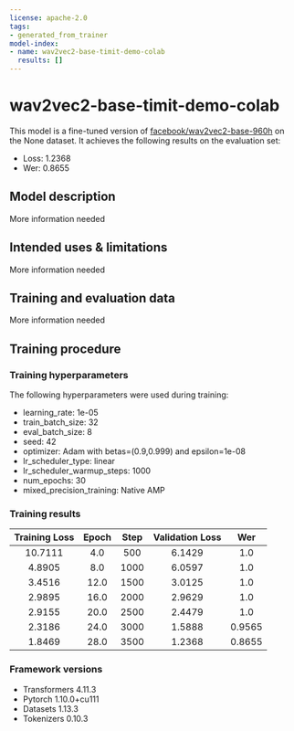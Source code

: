 ```yaml
---
license: apache-2.0
tags:
- generated_from_trainer
model-index:
- name: wav2vec2-base-timit-demo-colab
  results: []
---
```


<!-- This model card has been generated automatically according to the information the Trainer had access to. You
should probably proofread and complete it, then remove this comment. -->

# wav2vec2-base-timit-demo-colab

This model is a fine-tuned version of [facebook/wav2vec2-base-960h](https://huggingface.co/facebook/wav2vec2-base-960h) on the None dataset.
It achieves the following results on the evaluation set:
- Loss: 1.2368
- Wer: 0.8655

## Model description

More information needed

## Intended uses & limitations

More information needed

## Training and evaluation data

More information needed

## Training procedure

### Training hyperparameters

The following hyperparameters were used during training:
- learning_rate: 1e-05
- train_batch_size: 32
- eval_batch_size: 8
- seed: 42
- optimizer: Adam with betas=(0.9,0.999) and epsilon=1e-08
- lr_scheduler_type: linear
- lr_scheduler_warmup_steps: 1000
- num_epochs: 30
- mixed_precision_training: Native AMP

### Training results

| Training Loss | Epoch | Step | Validation Loss | Wer    |
|:-------------:|:-----:|:----:|:---------------:|:------:|
| 10.7111       | 4.0   | 500  | 6.1429          | 1.0    |
| 4.8905        | 8.0   | 1000 | 6.0597          | 1.0    |
| 3.4516        | 12.0  | 1500 | 3.0125          | 1.0    |
| 2.9895        | 16.0  | 2000 | 2.9629          | 1.0    |
| 2.9155        | 20.0  | 2500 | 2.4479          | 1.0    |
| 2.3186        | 24.0  | 3000 | 1.5888          | 0.9565 |
| 1.8469        | 28.0  | 3500 | 1.2368          | 0.8655 |


### Framework versions

- Transformers 4.11.3
- Pytorch 1.10.0+cu111
- Datasets 1.13.3
- Tokenizers 0.10.3
